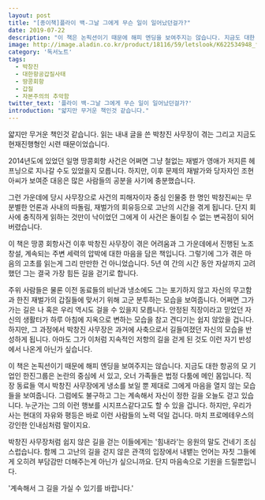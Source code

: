 ```yaml
---
layout: post
title: "[종이책]플라이 백-그날 그에게 무슨 일이 일어났던걸가?"
date: 2019-07-22
description: "이 책은 논픽션이기 때문에 해피 엔딩을 보여주지는 않습니다. 지금도 대한 항공의 모 기업인 한진그룹은 논란의 중심에 서 있고, 오너 가족들은 법정 다툼에 메인 몸입니다. 직장 동료들 역시 박창진 사무장에게 냉소를 보일 뿐 제대로 그에게 마음을 열지 않는 모습들을 보여줍니다. "
image: http://image.aladin.co.kr/product/18116/59/letslook/K622534948_f.jpg
category: '독서노트'
tags: 
  - 박창진
  - 대한항공갑질사태
  - 땅콩회항
  - 갑질
  - 자본주의의 추악함
twitter_text: '플라이 백-그날 그에게 무슨 일이 일어났던걸가?'
introduction: "얇지만 무거운 책인것 같습니다."
---
```


얇지만 무거운 책인것 같습니다.
읽는 내내 글을 쓴 박창진 사무장이 겪는 그리고 지금도 현재진행형인 시련 때문이었습니다.

2014년도에 있었던 일명 땅콩회항 사건은 어쩌면 그냥 철없는 재벌가 영애가 저지른 헤프닝으로 지나갈 수도 있었을지 모릅니다.
하지만, 이후 문제의 재발가와 당자자인 조현아씨가 보여준 대응은 많은 사람들의 공분을 사기에 충분했습니다.

그런 가운데에 당시 사무장으로 사건의 피해자이자 중심 인물중 한 명인 박창진씨는 무분별한 언론과 사내의 따돌림, 재벌가의 회유등으로 고난의 시간을 겪게 됩니다.
단지 회사에 충직하게 읽하는 것만이 낙이었던 그에게 이 사건은 돌이킬 수 없는 변곡점이 되어 버렸습니다.

이 책은 땅콩 회항사건 이후 박창진 사무장이 겪은 어려움과 그 가운데에서 진행된 노조 창설, 계속되는 주변 세력의 압박에 대한 마음을 담은 책입니다.
그렇기에 그가 겪은 마음의 고초를 읽는게 그리 만만한 건 아니었습니다. 5년 여 간의 시간 동안 자살까지 고려했던 그는 결국 가장 힘든 길을 걷기로 합니다.

주위 사람들은 물론 이전 동료들의 비난과 냉소에도 그는 포기하지 않고 자신의 무고함과 한진 재벌가의 갑질들에 맞서기 위해 고군 분투하는 모습을 보여줍니다.
어쩌면 그가 가는 길은 나 혹은 우리 역시도 걸을 수 있을지 모릅니다. 안정된 직장이라고 믿었던 자신의 생활터가 하루 아침에 지옥으로 변하는 모습을 참고 견디기는 쉽지 않았을 겁니다. 하지만, 그 과정에서 박창진 사무장은 과거에 사축으로서 길들여졌던 자신의 모습을 반성하게 됩니다. 아마도 그가 이처럼 지속적인 저항의 길을 걷게 된 것도 이런 자기 반성에서 나온게 아닌가 싶습니다.

이 책은 논픽션이기 때문에 해피 엔딩을 보여주지는 않습니다. 지금도 대한 항공의 모 기업인 한진그룹은 논란의 중심에 서 있고, 오너 가족들은 법정 다툼에 메인 몸입니다. 직장 동료들 역시 박창진 사무장에게 냉소를 보일 뿐 제대로 그에게 마음을 열지 않는 모습들을 보여줍니다. 
그럼에도 불구하고 그는 계속해서 자신이 정한 길을 오늘도 걷고 있습니다. 누군가는 그의 이런 행보를 시지프스같다고도 할 수 있을 겁니다. 하지만, 우리가 사는 현대의 자유와 평등은 바로 이런 사람들의 노력 덕일 겁니다. 마치 프로메테우스의 강인한 인내심처럼 말이지요.

박창진 사무장처럼 쉽지 않은 길을 걷는 이들에게는 '힘내라'는 응원의 말도 건네기 조심스럽습니다. 함께 그 고난의 길을 걷지 않은 관객의 입장에서 내뱉는 언어는 자칫 그들에게 오히려 부담감만 더해주는게 아닌가 싶으니까요. 단지 마음속으로 기원을 드릴뿐입니다.

'계속해서 그 길을 가실 수 있기를 바랍니다.'